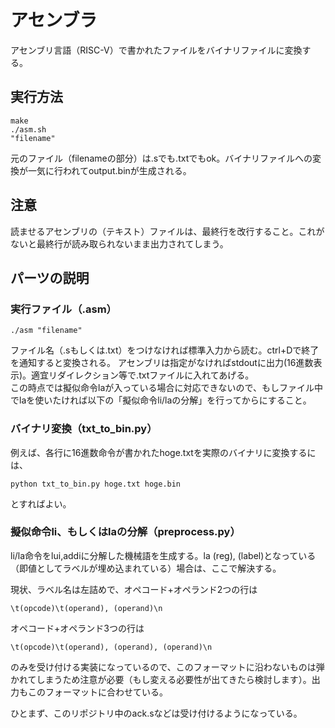 # アセンブラ
アセンブリ言語（RISC-V）で書かれたファイルをバイナリファイルに変換する。

## 実行方法
```
make
./asm.sh
"filename"
```

元のファイル（filenameの部分）は.sでも.txtでもok。バイナリファイルへの変換が一気に行われてoutput.binが生成される。

## 注意
読ませるアセンブリの（テキスト）ファイルは、最終行を改行すること。これがないと最終行が読み取られないまま出力されてしまう。

## パーツの説明
### 実行ファイル（.asm）

```
./asm "filename"
```
ファイル名（.sもしくは.txt）をつけなければ標準入力から読む。ctrl+Dで終了を通知すると変換される。
アセンブリは指定がなければstdoutに出力(16進数表示)。適宜リダイレクション等で.txtファイルに入れてあげる。  
この時点では擬似命令laが入っている場合に対応できないので、もしファイル中でlaを使いたければ以下の「擬似命令li/laの分解」を行ってからにすること。

### バイナリ変換（txt_to_bin.py）
例えば、各行に16進数命令が書かれたhoge.txtを実際のバイナリに変換するには、
```
python txt_to_bin.py hoge.txt hoge.bin
```
とすればよい。

### 擬似命令li、もしくはlaの分解（preprocess.py）
li/la命令をlui,addiに分解した機械語を生成する。la (reg), (label)となっている（即値としてラベルが埋め込まれている）場合は、ここで解決する。  
  
現状、ラベル名は左詰めで、オペコード+オペランド2つの行は
```
\t(opcode)\t(operand), (operand)\n
```
オペコード+オペランド3つの行は
```
\t(opcode)\t(operand), (operand), (operand)\n
```
のみを受け付ける実装になっているので、このフォーマットに沿わないものは弾かれてしまうため注意が必要（もし変える必要性が出てきたら検討します）。出力もこのフォーマットに合わせている。  

ひとまず、このリポジトリ中のack.sなどは受け付けるようになっている。